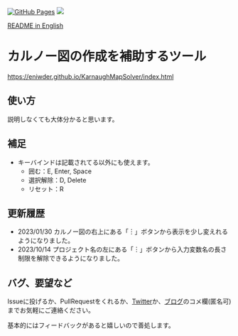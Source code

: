 [![GitHub Pages](https://github.com/Eniwder/KarnaughMapSolver/actions/workflows/gh-pages.yml/badge.svg)](https://github.com/Eniwder/KarnaughMapSolver/actions/workflows/gh-pages.yml)
![](https://img.shields.io/badge/vue-2.x-brightgreen.svg)

[README in English](https://github.com/Eniwder/KarnaughMapSolver/blob/main/README-en.md)

# カルノー図の作成を補助するツール
https://eniwder.github.io/KarnaughMapSolver/index.html

## 使い方
説明しなくても大体分かると思います。

## 補足
- キーバインドは記載されてる以外にも使えます。
  - 囲む：E, Enter, Space
  - 選択解除：D, Delete
  - リセット：R

## 更新履歴
- 2023/01/30 カルノー図の右上にある「︙」ボタンから表示を少し変えれるようになりました。
- 2023/10/14 プロジェクト名の左にある「︙」ボタンから入力変数名の長さ制限を解除できるようになりました。


## バグ、要望など
Issueに投げるか、PullRequestをくれるか、[Twitter](https://twitter.com/Eniel120)か、[ブログ](https://eniel.blog.fc2.com/blog-entry-605.html)のコメ欄(匿名可)までお気軽にご連絡ください。

基本的にはフィードバックがあると嬉しいので善処します。